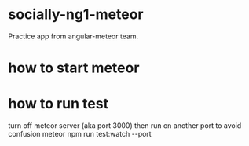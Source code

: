 # socially-ng1-meteor
Practice app from angular-meteor team.

# how to start meteor

# how to run test
 turn off meteor server (aka port 3000) then run on another port to avoid confusion
 meteor npm run test:watch --port <port>


